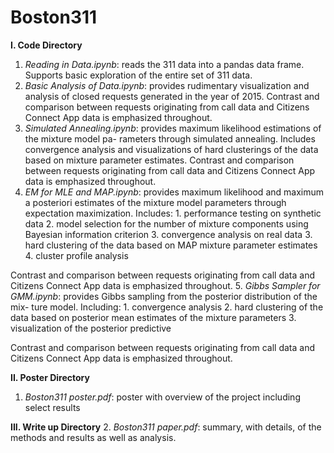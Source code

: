# Boston311

<b>I. Code Directory</b>
  1. <i>Reading in Data.ipynb</i>: reads the 311 data into a pandas data frame. Supports basic exploration of the entire set of 311 data.
  2. <i>Basic Analysis of Data.ipynb</i>: provides rudimentary visualization and analysis of closed requests generated in the year of 2015. Contrast and comparison between requests originating from call data and Citizens Connect App data is emphasized throughout.
  3. <i>Simulated Annealing.ipynb</i>: provides maximum likelihood estimations of the mixture model pa- rameters through simulated annealing. Includes convergence analysis and visualizations of hard clusterings of the data based on mixture parameter estimates. Contrast and comparison between requests originating from call data and Citizens Connect App data is emphasized throughout.
  4. <i>EM for MLE and MAP.ipynb</i>: provides maximum likelihood and maximum a posteriori estimates of the mixture model parameters through expectation maximization. Includes:
    1. performance testing on synthetic data
    2. model selection for the number of mixture components using Bayesian information criterion
    3. convergence analysis on real data
    3. hard clustering of the data based on MAP mixture parameter estimates
    4. cluster profile analysis
  
  Contrast and comparison between requests originating from call data and Citizens Connect App data is emphasized throughout.
  5. <i>Gibbs Sampler for GMM.ipynb</i>: provides Gibbs sampling from the posterior distribution of the mix- ture model. Including:
    1. convergence analysis
    2. hard clustering of the data based on posterior mean estimates of the mixture parameters
    3. visualization of the posterior predictive
  
  Contrast and comparison between requests originating from call data and Citizens Connect App data is emphasized throughout.

<b>II. Poster Directory</b>
  1. <i>Boston311 poster.pdf</i>: poster with overview of the project including select results

<b>III. Write up Directory</b>
  2. <i>Boston311 paper.pdf</i>: summary, with details, of the methods and results as well as analysis.
